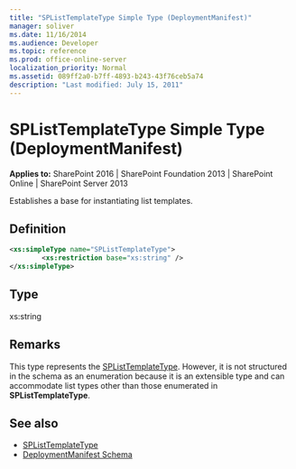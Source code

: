 ```yaml
---
title: "SPListTemplateType Simple Type (DeploymentManifest)"
manager: soliver
ms.date: 11/16/2014
ms.audience: Developer
ms.topic: reference
ms.prod: office-online-server
localization_priority: Normal
ms.assetid: 089ff2a0-b7ff-4893-b243-43f76ceb5a74
description: "Last modified: July 15, 2011"
---
```


# SPListTemplateType Simple Type (DeploymentManifest)

**Applies to:** SharePoint 2016 | SharePoint Foundation 2013 | SharePoint Online | SharePoint Server 2013 
  
Establishes a base for instantiating list templates.

## Definition

```XML
<xs:simpleType name="SPListTemplateType">
        <xs:restriction base="xs:string" />
</xs:simpleType>

```

## Type

xs:string
  
## Remarks

This type represents the [SPListTemplateType](https://msdn.microsoft.com/library/Microsoft.SharePoint.SPListTemplateType.aspx). However, it is not structured in the schema as an enumeration because it is an extensible type and can accommodate list types other than those enumerated in **SPListTemplateType**.
  
## See also

- [SPListTemplateType](https://msdn.microsoft.com/library/Microsoft.SharePoint.SPListTemplateType.aspx)
- [DeploymentManifest Schema](deploymentmanifest-schema.md)

